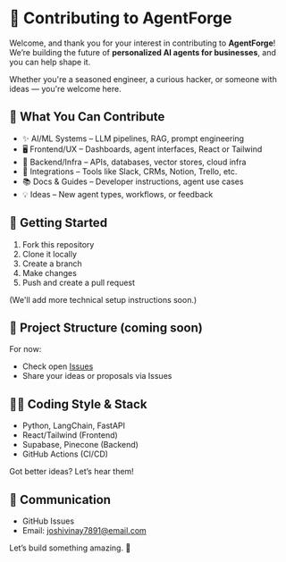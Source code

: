 # 🤝 Contributing to AgentForge

Welcome, and thank you for your interest in contributing to **AgentForge**!  
We’re building the future of **personalized AI agents for businesses**, and you can help shape it.

Whether you're a seasoned engineer, a curious hacker, or someone with ideas — you're welcome here.

## 🧭 What You Can Contribute

- ✨ AI/ML Systems – LLM pipelines, RAG, prompt engineering
- 🖥 Frontend/UX – Dashboards, agent interfaces, React or Tailwind
- 🔧 Backend/Infra – APIs, databases, vector stores, cloud infra
- 🔌 Integrations – Tools like Slack, CRMs, Notion, Trello, etc.
- 📚 Docs & Guides – Developer instructions, agent use cases
- 💡 Ideas – New agent types, workflows, or feedback

## 🚀 Getting Started

1. Fork this repository
2. Clone it locally
3. Create a branch
4. Make changes
5. Push and create a pull request

(We'll add more technical setup instructions soon.)

## 📁 Project Structure (coming soon)

For now:
- Check open [Issues](https://github.com/vinayjoshii/AgentForge/issues)
- Share your ideas or proposals via Issues

## 🧑‍💻 Coding Style & Stack

- Python, LangChain, FastAPI
- React/Tailwind (Frontend)
- Supabase, Pinecone (Backend)
- GitHub Actions (CI/CD)

Got better ideas? Let’s hear them!

## 💬 Communication

- GitHub Issues
- Email: [joshivinay7891@email.com](mailto:joshivinay7891@email.com)

Let’s build something amazing. 💙
